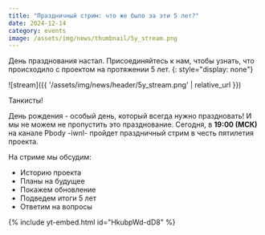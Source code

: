 ```yaml
---
title: "Праздничный стрим: что же было за эти 5 лет?"
date: 2024-12-14
category: events
image: /assets/img/news/thumbnail/5y_stream.png
---
```


День празднования настал. Присоединяйтесь к нам, чтобы узнать, что происходило с проектом на протяжении 5 лет.
{: style="display: none"}

![stream]({{ '/assets/img/news/header/5y_stream.png' | relative_url }})

Танкисты!

День рождения - особый день, который всегда нужно праздновать! И мы не можем не пропустить это празднование. Сегодня, в **19:00 (МСК)** на канале Pbody -iwnl- пройдет праздничный стрим в честь пятилетия проекта.

На стриме мы обсудим:
- Историю проекта
- Планы на будущее
- Покажем обновление
- Подведем итоги 5 лет
- Ответим на вопросы

{% include yt-embed.html id="HkubpWd-dD8" %}